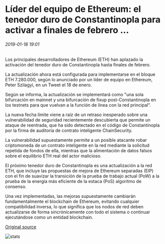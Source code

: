 # Líder del equipo de Ethereum: el tenedor duro de Constantinopla para activar a finales de febrero ...

###### 2019-01-18 19:01

Los principales desarrolladores de Ethereum (ETH) han aplazado la activación del tenedor duro de Constantinopla hasta finales de febrero.

La actualización ahora está configurada para implementarse en el bloque ETH 7.280.000, según lo anunciado por un líder de equipo en Ethereum, Peter Szilagyi, en un Tweet el 18 de enero.

Según se informa, la actualización se implementará como "una sola bifurcación en mainnet y una bifurcación de fixup post-Constantinopla en los testnets para que vuelvan a la función de línea con la red principal".

La nueva fecha límite viene a raíz de un retraso inesperado sobre una vulnerabilidad de seguridad recientemente descubierta que permite un ataque de reentrada, que ha sido detectado en el código de Constantinopla por la firma de auditoría de contrato inteligente ChainSecurity.

La vulnerabilidad supuestamente permite a un posible atacante robar criptomoneda de un contrato inteligente en la red mediante la solicitud repetida de fondos de ella, mientras que la alimentación de datos falsos sobre el equilibrio ETH real del actor malicioso.

El próximo tenedor duro de Constantinopla es una actualización a la red ETH, que incluye las propuestas de mejora de Ethereum separadas (EIP) con el fin de suavizar la transición de la prueba de trabajo actual (PoW) a la prueba de la energía más eficiente de la estaca (PoS) algoritmo de consenso.

Una vez implementadas, las mejoras supuestamente cambiarán fundamentalmente el blockchain de Ethereum, evitando cualquier compatibilidad inversa, lo que significa que los nodos de red deben actualizarse de forma sincrónicamente con todo el sistema o continuar ejecutándose como un entidad blockchain.

[Original source](https://cointelegraph.com/news/ethereum-team-lead-constantinople-hard-fork-to-activate-in-late-february)

![stats](https://c.statcounter.com/11760860/0/a89fa40b/1/ "stats")